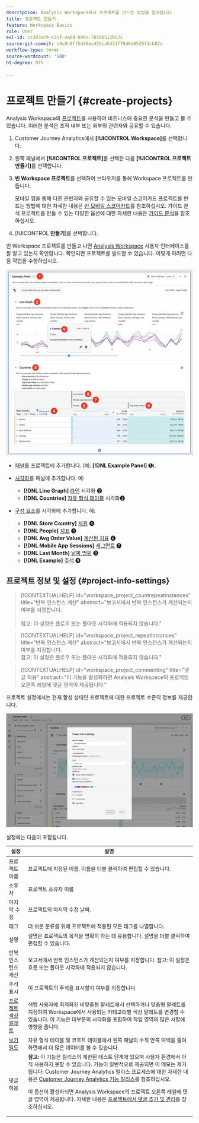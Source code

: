 ```yaml
---
description: Analysis Workspace에서 프로젝트를 만드는 방법을 알아봅니다.
title: 프로젝트 만들기
feature: Workspace Basics
role: User
exl-id: cc3d3ac9-c31f-4a8d-999c-78590512b57c
source-git-commit: c4c8c0ff5d46ec455ca5333f79d6d8529f4cb87d
workflow-type: tm+mt
source-wordcount: '500'
ht-degree: 97%

---
```


# 프로젝트 만들기 {#create-projects}


Analysis Workspace의 [프로젝트](/help/analysis-workspace/build-workspace-project/freeform-overview.md)를 사용하여 비즈니스에 중요한 분석을 만들고 볼 수 있습니다.  이러한 분석은 조직 내부 또는 외부의 관련자와 공유할 수 있습니다.

1. Customer Journey Analytics에서 **[!UICONTROL Workspace]**&#x200B;를 선택합니다.

1. 왼쪽 패널에서 **[!UICONTROL 프로젝트]**&#x200B;를 선택한 다음 **[!UICONTROL 프로젝트 만들기]**&#x200B;를 선택합니다.

1. **빈 Workspace 프로젝트**&#x200B;를 선택하여 브라우저를 통해 Workspace 프로젝트를 만듭니다.

   모바일 앱을 통해 다른 관련자와 공유할 수 있는 모바일 스코어카드 프로젝트를 만드는 방법에 대한 자세한 내용은 [빈 모바일 스코어카드](/help/mobile-app/curator.md)를 참조하십시오. 가이드 분석 프로젝트를 만들 수 있는 다양한 옵션에 대한 자세한 내용은 [가이드 분석](/help/guided-analysis/overview.md)을 참조하십시오.

1. [!UICONTROL **만들기**]&#x200B;를 선택합니다.


빈 Workspace 프로젝트를 만들고 나면 [Analysis Workspace](/help/analysis-workspace/home.md) 사용자 인터페이스를 잘 알고 있는지 확인합니다. 확인되면 프로젝트를 빌드할 수 있습니다. 이렇게 하려면 다음 작업을 수행하십시오.

![Example project](assets/example-project.png)

* [패널](/help/analysis-workspace/c-panels/panels.md)를 프로젝트에 추가합니다. (예: **[!DNL Example Panel]** ➊).

* [시각화](/help/analysis-workspace/visualizations/freeform-analysis-visualizations.md)를 패널에 추가합니다. 예:
   * **[!DNL Line Graph]** [라인](/help/analysis-workspace/visualizations/line.md) 시각화 ➋
   * **[!DNL Countries]** [자유 형식 테이블](/help/analysis-workspace/visualizations/freeform-table/freeform-table.md) 시각화➌
* [구성 요소](/help/components/overview.md)를 시각화에 추가합니다. 예:
   * **[!DNL Store Country]** [차원](/help/components/dimensions/overview.md) ➍
   * **[!DNL People]** [지표](/help/components/apply-create-metrics.md) ➎
   * **[!DNL Avg Order Value]** [계산된 지표](/help/components/calc-metrics/calc-metr-overview.md) ➏
   * **[!DNL Mobile App Sessions]** [세그먼트](/help/components/segments/seg-overview.md) ➐
   * **[!DNL Last Month]** [날짜 범위](/help/components/date-ranges/overview.md) ➑
   * **[!DNL Example]** [주석](/help/components/annotations/overview.md) ➒


## 프로젝트 정보 및 설정 {#project-info-settings}

>[!CONTEXTUALHELP]
>id="workspace_project_countrepeatinstances"
>title="반복 인스턴스 계산"
>abstract="보고서에서 반복 인스턴스가 계산되는지 여부를 지정합니다.<br/><br/>참고: 이 설정은 플로우 또는 폴아웃 시각화에 적용되지 않습니다."

>[!CONTEXTUALHELP]
>id="workspace_project_repeatinstances"
>title="반복 인스턴스 계산"
>abstract="보고서에서 반복 인스턴스가 계산되는지 여부를 지정합니다.<br/>참고: 이 설정은 플로우 또는 폴아웃 시각화에 적용되지 않습니다."


>[!CONTEXTUALHELP]
>id="workspace_project_commenting"
>title="댓글 허용"
>abstract="이 기능을 활성화하면 Analysis Workspace의 프로젝트 오른쪽 레일에 댓글 영역이 제공됩니다."


프로젝트 설정에서는 현재 활성 상태인 프로젝트에 대한 프로젝트 수준의 정보를 제공합니다.

![The Project Info &amp; Settings window.](./assets/projectinfo.png)

설정에는 다음이 포함됩니다.

| 설정 | 설명 |
|---|---|
| 프로젝트 이름 | 프로젝트에 지정된 이름. 이름을 더블 클릭하여 편집할 수 있습니다. |
| 소유자 | 프로젝트 소유자 이름 |
| 마지막 수정 | 프로젝트의 마지막 수정 날짜. |
| 태그 | 더 쉬운 분류를 위해 프로젝트에 적용된 모든 태그를 나열합니다. |
| 설명 | 설명은 프로젝트의 목적을 명확히 하는 데 유용합니다. 설명을 더블 클릭하여 편집할 수 있습니다. |
| 반복 인스턴스 계산 | 보고서에서 반복 인스턴스가 계산되는지 여부를 지정합니다. 참고: 이 설정은 흐름 또는 폴아웃 시각화에 적용되지 않습니다. |
| 주석 표시 | 이 프로젝트의 주석을 표시할지 여부를 지정합니다. |
| [프로젝트 색상 팔레트](/help/analysis-workspace/build-workspace-project/color-palettes.md) | 색맹 사용자에 최적화된 비맞춤형 팔레트에서 선택하거나 맞춤형 팔레트를 지정하여 Workspace에서 사용되는 카테고리별 색상 팔레트를 변경할 수 있습니다. 이 기능은 대부분의 시각화를 포함하여 작업 영역의 많은 사항에 영향을 줍니다. |
| [보기 밀도](/help/analysis-workspace/build-workspace-project/view-density.md) | 자유 형식 테이블 및 코호트 테이블에서 왼쪽 패널의 수직 안쪽 여백을 줄여 화면에서 더 많은 데이터를 볼 수 있습니다. |
| 댓글 허용 | **참고:** 이 기능은 릴리스의 제한된 테스트 단계에 있으며 사용자 환경에서 아직 사용하지 못할 수 있습니다. 기능이 일반적으로 제공되면 이 메모는 제거됩니다. Customer Journey Analytics 릴리스 프로세스에 대한 자세한 내용은 [Customer Journey Analytics 기능 릴리스](/help/release-notes/releases.md)를 참조하십시오. <p>이 옵션이 활성화되면 Analysis Workspace의 프로젝트 오른쪽 레일에 댓글 영역이 제공됩니다. 자세한 내용은 [프로젝트에서 댓글 추가 및 관리](/help/analysis-workspace/build-workspace-project/comment-projects.md)를 참조하십시오.</p> |



